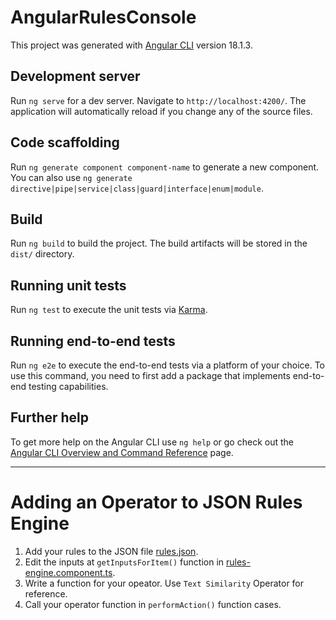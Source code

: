 # AngularRulesConsole

This project was generated with [Angular CLI](https://github.com/angular/angular-cli) version 18.1.3.

## Development server

Run `ng serve` for a dev server. Navigate to `http://localhost:4200/`. The application will automatically reload if you change any of the source files.

## Code scaffolding

Run `ng generate component component-name` to generate a new component. You can also use `ng generate directive|pipe|service|class|guard|interface|enum|module`.

## Build

Run `ng build` to build the project. The build artifacts will be stored in the `dist/` directory.

## Running unit tests

Run `ng test` to execute the unit tests via [Karma](https://karma-runner.github.io).

## Running end-to-end tests

Run `ng e2e` to execute the end-to-end tests via a platform of your choice. To use this command, you need to first add a package that implements end-to-end testing capabilities.

## Further help

To get more help on the Angular CLI use `ng help` or go check out the [Angular CLI Overview and Command Reference](https://angular.dev/tools/cli) page.

---

# Adding an Operator to JSON Rules Engine
1. Add your rules to the JSON file [rules.json](public/assets/rules.json). 
2. Edit the inputs at `getInputsForItem()` function in [rules-engine.component.ts](src/app/rules-engine/rules-engine.component.ts). 
3. Write a function for your opeator. Use `Text Similarity` Operator for reference. 
4. Call your operator function in `performAction()` function cases. 
